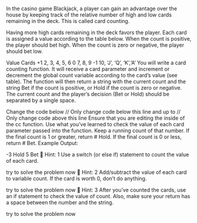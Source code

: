 In the casino game Blackjack, a player can gain an advantage over the house by keeping track of the relative number of high and low cards remaining in the deck. This is called card counting.

Having more high cards remaining in the deck favors the player. Each card is assigned a value according to the table below. When the count is positive, the player should bet high. When the count is zero or negative, the player should bet low.

Value	Cards
+1	2, 3, 4, 5, 6
0	7, 8, 9
-1	10, ‘J’, ‘Q’, ‘K’,‘A’
You will write a card counting function. It will receive a card parameter and increment or decrement the global count variable according to the card’s value (see table). The function will then return a string with the current count and the string Bet if the count is positive, or Hold if the count is zero or negative. The current count and the player’s decision (Bet or Hold) should be separated by a single space.

Change the code below // Only change code below this line and up to // Only change code above this line
Ensure that you are editing the inside of the cc function.
Use what you’ve learned to check the value of each card parameter passed into the function.
Keep a running count of that number.
If the final count is 1 or greater, return # Hold.
If the final count is 0 or less, return # Bet.
Example Output:

-3 Hold
5 Bet
:speech_balloon: Hint: 1
Use a switch (or else if) statement to count the value of each card.

try to solve the problem now
:speech_balloon: Hint: 2
Add/subtract the value of each card to variable count. If the card is worth 0, don’t do anything.

try to solve the problem now
:speech_balloon: Hint: 3
After you’ve counted the cards, use an if statement to check the value of count. Also, make sure your return has a space between the number and the string.

try to solve the problem now